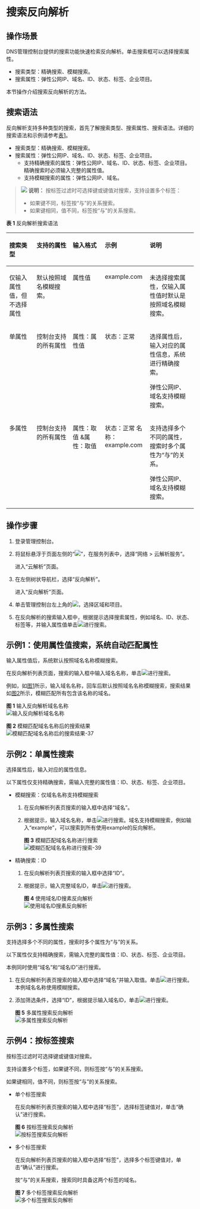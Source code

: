 # 搜索反向解析<a name="dns_usermanual_0053"></a>

## 操作场景<a name="section13668503717"></a>

DNS管理控制台提供的搜索功能快速检索反向解析。单击搜索框可以选择搜索属性。

-   搜索类型：精确搜索、模糊搜索。
-   搜索属性：弹性公网IP、域名、ID、状态、标签、企业项目。

本节操作介绍搜索反向解析的方法。

## 搜索语法<a name="section12532190182112"></a>

反向解析支持多种类型的搜索，首先了解搜索类型、搜索属性、搜索语法。详细的搜索语法和示例请参考[表1](#table145381755194911)。

-   搜索类型：精确搜索、模糊搜索。
-   搜索属性：弹性公网IP、域名、ID、状态、标签、企业项目。
    -   支持精确搜索的属性：弹性公网IP、域名、ID、状态、标签、企业项目。精确搜索时必须输入完整的属性值。
    -   支持模糊搜索的属性：弹性公网IP、域名。


>![](public_sys-resources/icon-note.gif) **说明：** 
>按标签过滤时可选择键或键值对搜索，支持设置多个标签：
>-   如果键不同，标签按“与”的关系搜索。
>-   如果键相同，值不同，标签按“与”的关系搜索。

**表 1**  反向解析搜索语法

<a name="table145381755194911"></a>
<table><thead align="left"><tr id="row1153820554493"><th class="cellrowborder" valign="top" width="14.5985401459854%" id="mcps1.2.6.1.1"><p id="p5538145512499"><a name="p5538145512499"></a><a name="p5538145512499"></a>搜索类型</p>
</th>
<th class="cellrowborder" valign="top" width="19.28807119288071%" id="mcps1.2.6.1.2"><p id="p1538455174913"><a name="p1538455174913"></a><a name="p1538455174913"></a>支持的属性</p>
</th>
<th class="cellrowborder" valign="top" width="17.16828317168283%" id="mcps1.2.6.1.3"><p id="p053855584917"><a name="p053855584917"></a><a name="p053855584917"></a>输入格式</p>
</th>
<th class="cellrowborder" valign="top" width="23.897610238976103%" id="mcps1.2.6.1.4"><p id="p155381655114917"><a name="p155381655114917"></a><a name="p155381655114917"></a>示例</p>
</th>
<th class="cellrowborder" valign="top" width="25.047495250474956%" id="mcps1.2.6.1.5"><p id="p953885584912"><a name="p953885584912"></a><a name="p953885584912"></a>说明</p>
</th>
</tr>
</thead>
<tbody><tr id="row6538105534919"><td class="cellrowborder" valign="top" width="14.5985401459854%" headers="mcps1.2.6.1.1 "><p id="p342815422499"><a name="p342815422499"></a><a name="p342815422499"></a>仅输入属性值，但不选择属性</p>
</td>
<td class="cellrowborder" valign="top" width="19.28807119288071%" headers="mcps1.2.6.1.2 "><p id="p89471417141114"><a name="p89471417141114"></a><a name="p89471417141114"></a>默认按照域名模糊搜索。</p>
</td>
<td class="cellrowborder" valign="top" width="17.16828317168283%" headers="mcps1.2.6.1.3 "><p id="p9538115518494"><a name="p9538115518494"></a><a name="p9538115518494"></a>属性值</p>
</td>
<td class="cellrowborder" valign="top" width="23.897610238976103%" headers="mcps1.2.6.1.4 "><p id="p98655613014"><a name="p98655613014"></a><a name="p98655613014"></a>example.com</p>
</td>
<td class="cellrowborder" valign="top" width="25.047495250474956%" headers="mcps1.2.6.1.5 "><p id="p35385556499"><a name="p35385556499"></a><a name="p35385556499"></a>未选择搜索属性，仅输入属性值时默认是按照域名模糊搜索。</p>
</td>
</tr>
<tr id="row8538455154915"><td class="cellrowborder" valign="top" width="14.5985401459854%" headers="mcps1.2.6.1.1 "><p id="p9538125514498"><a name="p9538125514498"></a><a name="p9538125514498"></a>单属性</p>
</td>
<td class="cellrowborder" valign="top" width="19.28807119288071%" headers="mcps1.2.6.1.2 "><p id="p1253885510491"><a name="p1253885510491"></a><a name="p1253885510491"></a>控制台支持的所有属性</p>
</td>
<td class="cellrowborder" valign="top" width="17.16828317168283%" headers="mcps1.2.6.1.3 "><p id="p353815510493"><a name="p353815510493"></a><a name="p353815510493"></a>属性：属性值</p>
</td>
<td class="cellrowborder" valign="top" width="23.897610238976103%" headers="mcps1.2.6.1.4 "><p id="p1953805519496"><a name="p1953805519496"></a><a name="p1953805519496"></a>状态：正常</p>
</td>
<td class="cellrowborder" valign="top" width="25.047495250474956%" headers="mcps1.2.6.1.5 "><p id="p8538855194914"><a name="p8538855194914"></a><a name="p8538855194914"></a>选择属性后，输入对应的属性信息，系统进行精确搜索。</p>
<p id="p83081220105318"><a name="p83081220105318"></a><a name="p83081220105318"></a>弹性公网IP、域名支持模糊搜索。</p>
</td>
</tr>
<tr id="row1053975524910"><td class="cellrowborder" valign="top" width="14.5985401459854%" headers="mcps1.2.6.1.1 "><p id="p1539455174912"><a name="p1539455174912"></a><a name="p1539455174912"></a>多属性</p>
</td>
<td class="cellrowborder" valign="top" width="19.28807119288071%" headers="mcps1.2.6.1.2 "><p id="p25391755164912"><a name="p25391755164912"></a><a name="p25391755164912"></a>控制台支持的所有属性</p>
</td>
<td class="cellrowborder" valign="top" width="17.16828317168283%" headers="mcps1.2.6.1.3 "><p id="p1753915558492"><a name="p1753915558492"></a><a name="p1753915558492"></a>属性：取值 &amp;属性：取值</p>
</td>
<td class="cellrowborder" valign="top" width="23.897610238976103%" headers="mcps1.2.6.1.4 "><p id="p7539165584913"><a name="p7539165584913"></a><a name="p7539165584913"></a>状态：正常 名称：example.com</p>
</td>
<td class="cellrowborder" valign="top" width="25.047495250474956%" headers="mcps1.2.6.1.5 "><p id="p653985594913"><a name="p653985594913"></a><a name="p653985594913"></a>支持选择多个不同的属性，搜索时多个属性为“与”的关系。</p>
<p id="p88471449125011"><a name="p88471449125011"></a><a name="p88471449125011"></a>弹性公网IP、域名支持模糊搜索。</p>
</td>
</tr>
</tbody>
</table>

## 操作步骤<a name="section16095210249"></a>

1.  登录管理控制台。
2.  将鼠标悬浮于页面左侧的“![](figures/service-list-11.jpg)”，在服务列表中，选择“网络  \> 云解析服务”。

    进入“云解析”页面。

3.  在左侧树状导航栏，选择“反向解析”。

    进入“反向解析”页面。

4.  单击管理控制台左上角的![](figures/icon-region.png)，选择区域和项目。
5.  在反向解析的搜索输入框中，根据提示选择搜索属性，例如域名、ID、状态、标签等，并输入属性值单击![](figures/02-35.png)进行搜索。

## 示例1：使用属性值搜索，系统自动匹配属性<a name="section573315272067"></a>

输入属性值后，系统默认按照域名名称模糊搜索。

在反向解析列表页面，搜索的输入框中输入域名名称，单击![](figures/02-36.png)进行搜索。

例如，如[图1](#fig185501838161012)所示，输入域名名称，回车后默认按照域名名称模糊搜索，搜索结果如[图2](#fig11797111133)所示，模糊匹配所有包含该名称的域名。

**图 1**  输入反向解析域名名称<a name="fig185501838161012"></a>  
![](figures/输入反向解析域名名称.png "输入反向解析域名名称")

**图 2**  模糊匹配域名名称后的搜索结果<a name="fig11797111133"></a>  
![](figures/模糊匹配域名名称后的搜索结果-37.png "模糊匹配域名名称后的搜索结果-37")

## 示例2：单属性搜索<a name="section17525129211"></a>

选择属性后，输入对应的属性信息。

以下属性仅支持精确搜索，需输入完整的属性值：ID、状态、标签、企业项目。

-   模糊搜索：仅域名名称支持模糊搜索
    1.  在反向解析列表页搜索的输入框中选择“域名”。
    2.  根据提示，输入域名名称，单击![](figures/02-38.png)进行搜索。域名支持模糊搜索，例如输入“example”，可以搜索到所有使用example的反向解析。

        **图 3**  模糊匹配域名名称进行搜索<a name="fig41114227202"></a>  
        ![](figures/模糊匹配域名名称进行搜索-39.png "模糊匹配域名名称进行搜索-39")


-   精确搜索：ID
    1.  在反向解析列表页搜索的输入框中选择“ID”。
    2.  根据提示，输入完整域名ID，单击![](figures/02-40.png)进行搜索。

        **图 4**  使用域名ID搜素反向解析<a name="fig7201360288"></a>  
        ![](figures/使用域名ID搜素反向解析.png "使用域名ID搜素反向解析")



## 示例3：多属性搜索<a name="section17219145882217"></a>

支持选择多个不同的属性，搜索时多个属性为“与”的关系。

以下属性仅支持精确搜索，需输入完整的属性值：ID、状态、标签、企业项目。

本例同时使用“域名”和“域名ID”进行搜索。

1.  在反向解析列表页搜索的输入框中选择“域名”并输入取值。单击![](figures/02-41.png)进行搜索。本例域名名称使用模糊搜索。
2.  添加筛选条件，选择“ID”，根据提示输入域名ID，单击![](figures/02-42.png)进行搜索。

    **图 5**  多属性搜索反向解析<a name="fig619912112244"></a>  
    ![](figures/多属性搜索反向解析.png "多属性搜索反向解析")


## 示例4：按标签搜索<a name="section83196235462"></a>

按标签过滤时可选择键或键值对搜索。

支持设置多个标签，如果键不同，则标签按“与”的关系搜索。

如果键相同，值不同，则标签按“与”的关系搜索。

-   单个标签搜索

    在反向解析列表页搜索的输入框中选择“标签”，选择标签键值对，单击“确认”进行搜索。

    **图 6**  按标签搜索反向解析<a name="fig13967171743616"></a>  
    ![](figures/按标签搜索反向解析.png "按标签搜索反向解析")

-   多个标签搜索

    在反向解析列表页搜索的输入框中选择“标签”，选择多个标签键值对，单击“确认”进行搜索。

    按“与”的关系搜索，搜索同时具备这两个标签的域名。

    **图 7**  多个标签搜索反向解析<a name="fig8485131383713"></a>  
    ![](figures/多个标签搜索反向解析.png "多个标签搜索反向解析")


